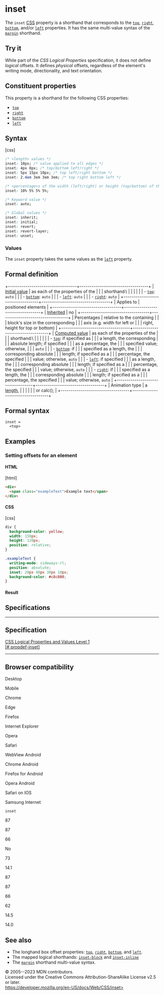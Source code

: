 inset
=====

The `inset` [CSS](https://developer.mozilla.org/en-US/docs/Web/CSS)
property is a shorthand that corresponds to the [`top`](top.md),
[`right`](right.md), [`bottom`](bottom.md), and/or [`left`](left.md) properties.
It has the same multi-value syntax of the [`margin`](margin.md) shorthand.

Try it
------

While part of the *CSS Logical Properties* specification, it does not
define *logical* offsets. It defines *physical* offsets, regardless of
the element\'s writing mode, directionality, and text orientation.

Constituent properties
----------------------

This property is a shorthand for the following CSS properties:

- [`top`](top.md)
- [`right`](right.md)
- [`bottom`](bottom.md)
- [`left`](left.md)

Syntax
------

[css]

```css
/* <length> values */
inset: 10px; /* value applied to all edges */
inset: 4px 8px; /* top/bottom left/right */
inset: 5px 15px 10px; /* top left/right bottom */
inset: 2.4em 3em 3em 3em; /* top right bottom left */

/* <percentage>s of the width (left/right) or height (top/bottom) of the containing block */
inset: 10% 5% 5% 5%;

/* Keyword value */
inset: auto;

/* Global values */
inset: inherit;
inset: initial;
inset: revert;
inset: revert-layer;
inset: unset;
```

### Values

The `inset` property takes the same values as the [`left`](left.md)
property.

Formal definition
-----------------

+-----------------------------------+-----------------------------------+
| [Initial value](initial_value.md)    | as each of the properties of the  |
|                                   | shorthand:\                       |
|                                   |                                   |
|                                   | -   [`top`](top.md): `auto`          |
|                                   | -   [`bottom`](bottom.md): `auto`    |
|                                   | -   [`left`](left.md): `auto`        |
|                                   | -   [`right`](right.md): `auto`      |
+-----------------------------------+-----------------------------------+
| Applies to                        | positioned elements               |
+-----------------------------------+-----------------------------------+
| [Inherited](inheritance.md)          | no                                |
+-----------------------------------+-----------------------------------+
| Percentages                       | relative to the containing        |
|                                   | block's size in the corresponding |
|                                   | axis (e.g. width for left or      |
|                                   | right, height for top or bottom)  |
+-----------------------------------+-----------------------------------+
| [Computed value](computed_value.md)  | as each of the properties of the  |
|                                   | shorthand:\                       |
|                                   |                                   |
|                                   | -   [`top`](top.md): if specified as |
|                                   |     a length, the corresponding   |
|                                   |     absolute length; if specified |
|                                   |     as a percentage, the          |
|                                   |     specified value; otherwise,   |
|                                   |     `auto`                        |
|                                   | -   [`bottom`](bottom.md): if        |
|                                   |     specified as a length, the    |
|                                   |     corresponding absolute        |
|                                   |     length; if specified as a     |
|                                   |     percentage, the specified     |
|                                   |     value; otherwise, `auto`      |
|                                   | -   [`left`](left.md): if specified  |
|                                   |     as a length, the              |
|                                   |     corresponding absolute        |
|                                   |     length; if specified as a     |
|                                   |     percentage, the specified     |
|                                   |     value; otherwise, `auto`      |
|                                   | -   [`right`](right.md): if          |
|                                   |     specified as a length, the    |
|                                   |     corresponding absolute        |
|                                   |     length; if specified as a     |
|                                   |     percentage, the specified     |
|                                   |     value; otherwise, `auto`      |
+-----------------------------------+-----------------------------------+
| Animation type                    | a [length](length.md#interpolation), |
|                                   | [](percentage.md#interpolation) |
|                                   | or calc();                        |
+-----------------------------------+-----------------------------------+

Formal syntax
-------------

```
inset = 
  <top>  
```

Examples
--------

### Setting offsets for an element

#### HTML

[html]

```html
<div>
  <span class="exampleText">Example text</span>
</div>
```

#### CSS

[css]

```css
div {
  background-color: yellow;
  width: 150px;
  height: 120px;
  position: relative;
}

.exampleText {
  writing-mode: sideways-rl;
  position: absolute;
  inset: 20px 40px 30px 10px;
  background-color: #c8c800;
}
```

#### Result

Specifications
--------------

  ------------------------------------------------------------------------------

Specification
  ------------------------------------------------------------------------------

  [CSS Logical Properties and Values Level 1\
  [\#
  propdef-inset]](https://drafts.csswg.org/css-logical/#propdef-inset)

  ------------------------------------------------------------------------------

Browser compatibility
---------------------

Desktop

Mobile

Chrome

Edge

Firefox

Internet Explorer

Opera

Safari

WebView Android

Chrome Android

Firefox for Android

Opera Android

Safari on IOS

Samsung Internet

`inset`

87

87

66

No

73

14.1

87

87

66

62

14.5

14.0

See also
--------

- The longhand box offset properties: [`top`](top.md), [`right`](right.md),
    [`bottom`](bottom.md), and [`left`](left.md).
- The mapped logical shorthands: [`inset-block`](inset-block.md) and
    [`inset-inline`](inset-inline.md)
- The [`margin`](margin.md) shorthand multi-value syntax.

© 2005--2023 MDN contributors.\
Licensed under the Creative Commons Attribution-ShareAlike License v2.5
or later.\
https://developer.mozilla.org/en-US/docs/Web/CSS/inset>
